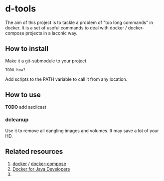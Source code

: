 # d-tools
The aim of this project is to tackle a problem of "too long commands" in docker.
It is a set of useful commands to deal with docker / docker-compose projects in a laconic way.

## How to install

Make it a git-submodule to your project. 

```
TODO how?
```

Add scripts to the PATH variable to call it from any location.

## How to use

**TODO** add asciicast

### dcleanup

Use it to remove all dangling images and volumes. It may save a lot of your HD.

## Related resources

1. [docker](https://docs.docker.com/) / [docker-compose](https://docs.docker.com/compose/)
2. [Docker for Java Developers](https://github.com/docker/labs/tree/master/developer-tools/java/)
3. 
